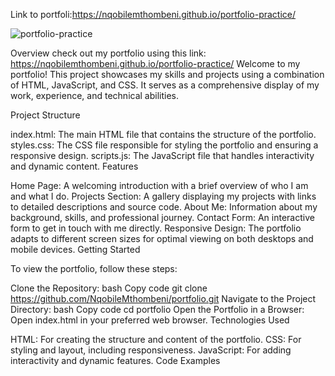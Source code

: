 Link to portfoli:https://nqobilemthombeni.github.io/portfolio-practice/

![portfolio-practice](images/Screenshot%202024-09-18%20at%2013.57.24.png)




Overview
check out my portfolio using this link: https://nqobilemthombeni.github.io/portfolio-practice/
Welcome to my portfolio! This project showcases my skills and projects using a combination of HTML, JavaScript, and CSS. It serves as a comprehensive display of my work, experience, and technical abilities.

Project Structure

index.html: The main HTML file that contains the structure of the portfolio.
styles.css: The CSS file responsible for styling the portfolio and ensuring a responsive design.
scripts.js: The JavaScript file that handles interactivity and dynamic content.
Features

Home Page: A welcoming introduction with a brief overview of who I am and what I do.
Projects Section: A gallery displaying my projects with links to detailed descriptions and source code.
About Me: Information about my background, skills, and professional journey.
Contact Form: An interactive form to get in touch with me directly.
Responsive Design: The portfolio adapts to different screen sizes for optimal viewing on both desktops and mobile devices.
Getting Started

To view the portfolio, follow these steps:

Clone the Repository:
bash
Copy code
git clone https://github.com/NqobileMthombeni/portfolio.git
Navigate to the Project Directory:
bash
Copy code
cd portfolio
Open the Portfolio in a Browser: Open index.html in your preferred web browser.
Technologies Used

HTML: For creating the structure and content of the portfolio.
CSS: For styling and layout, including responsiveness.
JavaScript: For adding interactivity and dynamic features.
Code Examples
